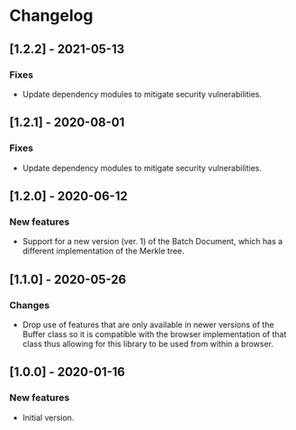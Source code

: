 # Changelog

## [1.2.2] - 2021-05-13

### Fixes
- Update dependency modules to mitigate security vulnerabilities.

## [1.2.1] - 2020-08-01

### Fixes
- Update dependency modules to mitigate security vulnerabilities.

## [1.2.0] - 2020-06-12

### New features
- Support for a new version (ver. 1) of the Batch Document, which has a different implementation of the Merkle tree.

## [1.1.0] - 2020-05-26

### Changes
- Drop use of features that are only available in newer versions of the Buffer class so it is compatible with the
 browser implementation of that class thus allowing for this library to be used from within a browser.

## [1.0.0] - 2020-01-16

### New features
- Initial version.
